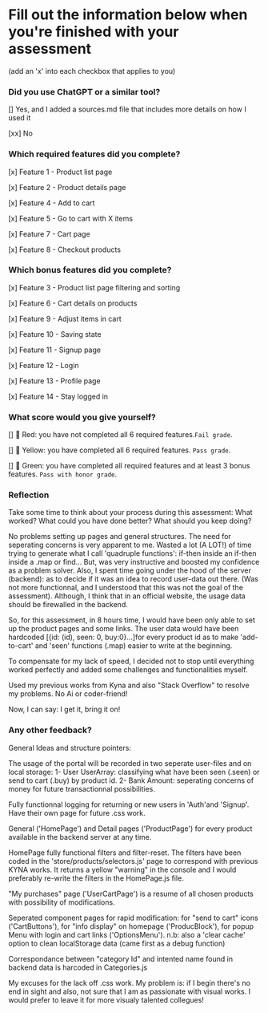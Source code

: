 # Fill out the information below when you're finished with your assessment

(add an 'x' into each checkbox that applies to you)

### Did you use ChatGPT or a similar tool?

[] Yes, and I added a sources.md file that includes more details on how I used it

[xx] No

### Which required features did you complete?

[x] Feature 1 - Product list page

[x] Feature 2 - Product details page

[x] Feature 4 - Add to cart

[x] Feature 5 - Go to cart with X items

[x] Feature 7 - Cart page

[x] Feature 8 - Checkout products

### Which bonus features did you complete?

[x] Feature 3 - Product list page filtering and sorting

[x] Feature 6 - Cart details on products

[x] Feature 9 - Adjust items in cart

[x] Feature 10 - Saving state

[x] Feature 11 - Signup page

[x] Feature 12 - Login

[x] Feature 13 - Profile page

[x] Feature 14 - Stay logged in

### What score would you give yourself?

[] 📕 Red: you have not completed all 6 required features.`Fail grade`.

[] 📒 Yellow: you have completed all 6 required features. `Pass grade`.

[] 📗 Green: you have completed all required features and at least 3 bonus features. `Pass with honor grade`.

### Reflection

Take some time to think about your process during this assessment: What worked? What could you have done better? What should you keep doing?

No problems setting up pages and general structures. The need for seperating concerns is very apparent to me.
Wasted a lot (A LOT!) of time trying to generate what I call 'quadruple functions': if-then inside an if-then inside a .map or find...
But, was very instructive and boosted my confidence as a problem solver.
Also, I spent time going under the hood of the server (backend): as to decide if it was an idea to record user-data out there. (Was not more functionnal, and I understood that this was not the goal of the assessment). Although, I think that in an official website, the usage data should be firewalled in the backend.

So, for this assessment, in 8 hours time, I would have been only able to set up the product pages and some links. The user data would have been hardcoded [{id: (id), seen: 0, buy:0}...]for every product id as to make 'add-to-cart' and 'seen' functions (.map) easier to write at the beginning.

To compensate for my lack of speed, I decided not to stop until everything worked perfectly and added some challenges and functionalities myself.

Used my previous works from Kyna and also "Stack Overflow" to resolve my problems. No Ai or coder-friend!

Now, I can say: I get it, bring it on!

### Any other feedback?

General Ideas and structure pointers:

The usage of the portal will be recorded in two seperate user-files and on local storage:
1- User UserArray: classifying what have been seen (.seen) or send to cart (.buy) by product id.
2- Bank Amount: seperating concerns of money for future transactionnal possibilities.

Fully functionnal logging for returning or new users in 'Auth'and 'Signup'. Have their own page for future .css work.

General ('HomePage') and Detail pages ('ProductPage') for every product available in the backend server at any time.

HomePage fully functional filters and filter-reset. The filters have been coded in the 'store/products/selectors.js' page to correspond with previous KYNA works. It returns a yellow "warning" in the console and I would preferably re-write the filters in the HomePage.js file.

"My purchases" page ('UserCartPage') is a resume of all chosen products with possibility of modifications.

Seperated component pages for rapid modification:
for "send to cart" icons ('CartButtons'), for "info display" on homepage ('ProducBlock'), for popup Menu with login and cart links ('OptionsMenu').
n.b: also a 'clear cache' option to clean localStorage data (came first as a debug function)

Correspondance between "category Id" and intented name found in backend data is harcoded in Categories.js

My excuses for the lack off .css work. My problem is: if I begin there's no end in sight and also, not sure that I am as passionate with visual works. I would prefer to leave it for more visualy talented collegues!
